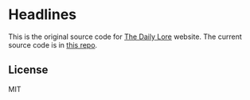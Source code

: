 # Headlines

This is the original source code for [The Daily
Lore](https://www.dailylore.com/) website. The current source code is in [this
repo](https://github.com/dguo/dailylore).

## License

MIT
